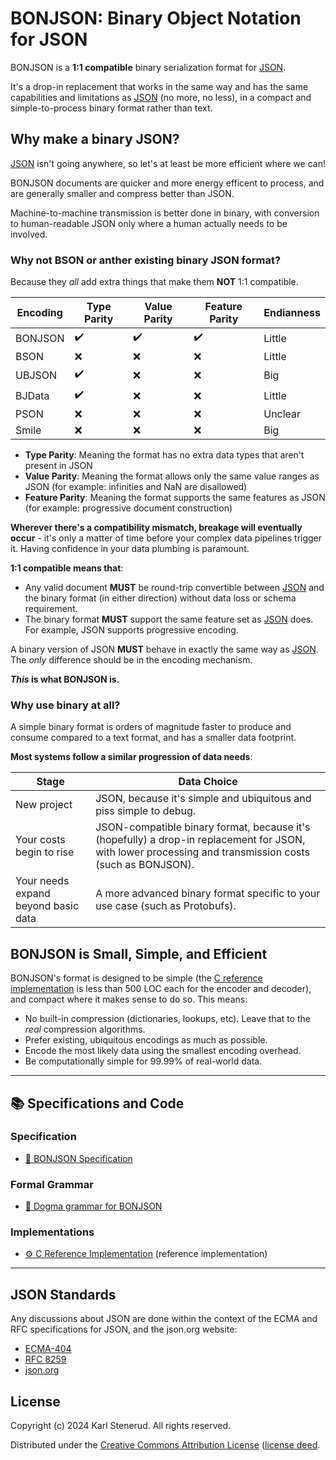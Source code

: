 BONJSON: Binary Object Notation for JSON
========================================

BONJSON is a **1:1 compatible** binary serialization format for [JSON](#json-standards).

It's a drop-in replacement that works in the same way and has the same capabilities and limitations as [JSON](#json-standards) (no more, no less), in a compact and simple-to-process binary format rather than text.



Why make a binary JSON?
-----------------------

[JSON](#json-standards) isn't going anywhere, so let's at least be more efficient where we can!

BONJSON documents are quicker and more energy efficent to process, and are generally smaller and compress better than JSON.

Machine-to-machine transmission is better done in binary, with conversion to human-readable JSON only where a human actually needs to be involved.


### Why not BSON or anther existing binary JSON format?

Because they _all_ add extra things that make them **NOT** 1:1 compatible.

| Encoding | Type Parity | Value Parity | Feature Parity | Endianness |
| -------- | ----------- | ------------ | -------------- | ---------- |
| BONJSON  |      ✔️      |      ✔️       |        ✔️       |   Little   |
| BSON     |      ❌     |      ❌      |        ❌      |   Little   |
| UBJSON   |      ✔️      |      ❌      |        ❌      |   Big      |
| BJData   |      ✔️      |      ❌      |        ❌      |   Little   |
| PSON     |      ❌     |      ❌      |        ❌      |   Unclear  |
| Smile    |      ❌     |      ❌      |        ❌      |   Big      |

* **Type Parity**: Meaning the format has no extra data types that aren't present in JSON
* **Value Parity**: Meaning the format allows only the same value ranges as JSON (for example: infinities and NaN are disallowed)
* **Feature Parity**: Meaning the format supports the same features as JSON (for example: progressive document construction)

**Wherever there's a compatibility mismatch, breakage will eventually occur** - it's only a matter of time before your complex data pipelines trigger it. Having confidence in your data plumbing is paramount.

**1:1 compatible means that**:

 * Any valid document **MUST** be round-trip convertible between [JSON](#json-standards) and the binary format (in either direction) without data loss or schema requirement.
 * The binary format **MUST** support the same feature set as [JSON](#json-standards) does. For example, JSON supports progressive encoding.

A binary version of JSON **MUST** behave in exactly the same way as [JSON](#json-standards). The _only_ difference should be in the encoding mechanism.

**_This_ is what BONJSON is.**


### Why use binary at all?

A simple binary format is orders of magnitude faster to produce and consume compared to a text format, and has a smaller data footprint.

**Most systems follow a similar progression of data needs**:

| Stage                               | Data Choice                                                        |
| ----------------------------------- | ------------------------------------------------------------------ |
| New project                         | JSON, because it's simple and ubiquitous and piss simple to debug. |
| Your costs begin to rise            | JSON-compatible binary format, because it's (hopefully) a drop-in replacement for JSON, with lower processing and transmission costs (such as BONJSON). |
| Your needs expand beyond basic data | A more advanced binary format specific to your use case (such as Protobufs). |



BONJSON is Small, Simple, and Efficient
---------------------------------------

BONJSON's format is designed to be simple (the [C reference implementation](#implementations) is less than 500 LOC each for the encoder and decoder), and compact where it makes sense to do so. This means:

 * No built-in compression (dictionaries, lookups, etc). Leave that to the _real_ compression algorithms.
 * Prefer existing, ubiquitous encodings as much as possible.
 * Encode the most likely data using the smallest encoding overhead.
 * Be computationally simple for 99.99% of real-world data.

-------------------------------------------------------------------------------

📚 Specifications and Code
--------------------------

### Specification

 * [📖 BONJSON Specification](bonjson.md)

### Formal Grammar

 * [🔡 Dogma grammar for BONJSON](bonjson.dogma)

### Implementations

 * [⚙️ C Reference Implementation](https://github.com/kstenerud/ksbonjson) (reference implementation)

-------------------------------------------------------------------------------


JSON Standards
--------------

Any discussions about JSON are done within the context of the ECMA and RFC specifications for JSON, and the json.org website:

 * [ECMA-404](https://ecma-international.org/publications-and-standards/standards/ecma-404/)
 * [RFC 8259](https://www.rfc-editor.org/info/rfc8259)
 * [json.org](https://www.json.org)



License
-------

Copyright (c) 2024 Karl Stenerud. All rights reserved.

Distributed under the [Creative Commons Attribution License](https://creativecommons.org/licenses/by/4.0/legalcode) ([license deed](https://creativecommons.org/licenses/by/4.0).
